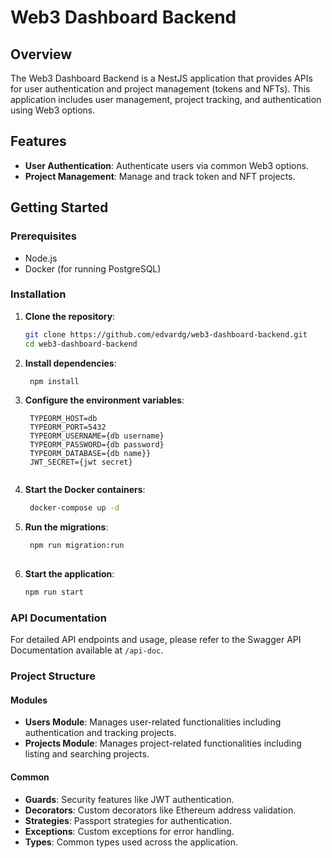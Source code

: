 # Web3 Dashboard Backend

## Overview

The Web3 Dashboard Backend is a NestJS application that provides APIs for user authentication and project management (tokens and NFTs). This application includes user management, project tracking, and authentication using Web3 options.

## Features

- **User Authentication**: Authenticate users via common Web3 options.
- **Project Management**: Manage and track token and NFT projects.

## Getting Started

### Prerequisites

- Node.js
- Docker (for running PostgreSQL)

### Installation

1. **Clone the repository**:
   ```bash
   git clone https://github.com/edvardg/web3-dashboard-backend.git
   cd web3-dashboard-backend

2. **Install dependencies**:
   ```bash
    npm install

3. **Configure the environment variables**:
   ```env
    TYPEORM_HOST=db
    TYPEORM_PORT=5432
    TYPEORM_USERNAME={db username}
    TYPEORM_PASSWORD={db password}
    TYPEORM_DATABASE={db name}}
    JWT_SECRET={jwt secret}


4. **Start the Docker containers**:
   ```bash
    docker-compose up -d

5. **Run the migrations**:
   ```bash
    npm run migration:run
    
6. **Start the application**:
    ```bash
   npm run start


### API Documentation

For detailed API endpoints and usage, please refer to the Swagger API Documentation available at `/api-doc`.

### Project Structure

#### Modules

- **Users Module**: Manages user-related functionalities including authentication and tracking projects.
- **Projects Module**: Manages project-related functionalities including listing and searching projects.

#### Common

- **Guards**: Security features like JWT authentication.
- **Decorators**: Custom decorators like Ethereum address validation.
- **Strategies**: Passport strategies for authentication.
- **Exceptions**: Custom exceptions for error handling.
- **Types**: Common types used across the application.
